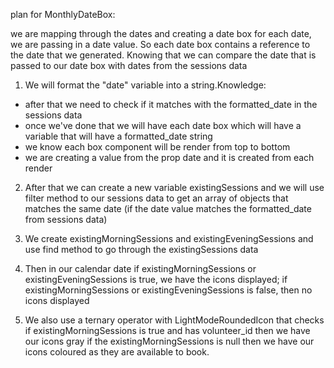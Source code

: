 plan for MonthlyDateBox:

we are mapping through the dates and creating a date box for each date, we are passing in a date value. So each date box contains a reference to the date that we generated. Knowing that we can compare the date that is passed to our date box with dates from the sessions data

1. We will format the "date" variable into a string.Knowledge:

- after that we need to check if it matches with the formatted_date in the sessions data
- once we've done that we will have each date box which will have a variable that will have a formatted_date string
- we know each box component will be render from top to bottom
- we are creating a value from the prop date and it is created from each render

2. After that we can create a new variable existingSessions and we will use filter method to our sessions data to get an array of objects that matches the same date (if the date value matches the formatted_date from sessions data)

3. We create existingMorningSessions and existingEveningSessions and use find method to go through the existingSessions data

4. Then in our calendar date if existingMorningSessions or existingEveningSessions is true, we have the icons displayed; if existingMorningSessions or existingEveningSessions is false, then no icons displayed

5. We also use a ternary operator with LightModeRoundedIcon that checks if existingMorningSessions is true and has volunteer_id then we have our icons gray if the existingMorningSessions is null then we have our icons coloured as they are available to book.
